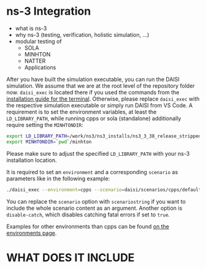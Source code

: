 # ns-3 Integration

- what is ns-3 
- why ns-3 (testing, verification, holistic simulation, ...)
- modular testing of
    - SOLA
    - MINHTON
    - NATTER
    - Applications



After you have built the simulation executable, you can run the DAISI simulation.
We assume that we are at the root level of the repository folder now.
`daisi_exec` is located there if you used the commands from the [installation guide for the terminal](../installation.md#terminal).
Otherwise, please replace `daisi_exec` with the respective simulation executable or simply run DAISI from VS Code.
A requirement is to set the environment variables, at least the `LD_LIBRARY_PATH`, while running cpps or sola (standalone) additionally require setting the `MINHTONDIR`:

```sh
export LD_LIBRARY_PATH=/work/ns3/ns3_installs/ns3_3_38_release_stripped/lib
export MINHTONDIR=`pwd`/minhton
```

Please make sure to adjust the specified `LD_LIBRARY_PATH` with your ns-3 installation location.

It is required to set an `environment` and a corresponding `scenario` as parameters like in the following example:

```sh
./daisi_exec --environment=cpps --scenario=daisi/scenarios/cpps/default.yml
```

You can replace the `scenario` option with `scenariostring` if you want to include the whole scenario content as an argument.
Another option is `disable-catch`, which disables catching fatal errors if set to `true`.

Examples for other environments than cpps can be found [on the environments page](environments.md).

# WHAT DOES IT INCLUDE
